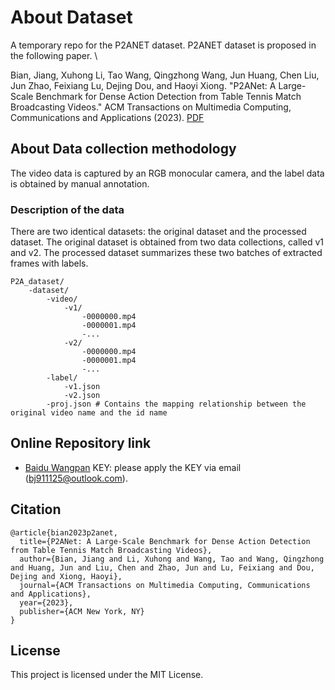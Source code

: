 # About Dataset

A temporary repo for the P2ANET dataset. P2ANET dataset is proposed in the following paper. \

Bian, Jiang, Xuhong Li, Tao Wang, Qingzhong Wang, Jun Huang, Chen Liu, Jun Zhao, Feixiang Lu, Dejing Dou, and Haoyi Xiong. "P2ANet: A Large-Scale Benchmark for Dense Action Detection from Table Tennis Match Broadcasting Videos." ACM Transactions on Multimedia Computing, Communications and Applications (2023). [PDF](https://dl.acm.org/doi/pdf/10.1145/3633516)

## About Data collection methodology

<!--This description gives a detailed process on how the data was collected. It should describe the conditions under which the data was recorded and also the devices used to record the data.-->
The video data is captured by an RGB monocular camera, and the label data is obtained by manual annotation.

### Description of the data

<!--Here you can descibe how the data is organized in this whole dataset. How the data is stored in all the files. You also have to brief about the naming convention of the files in different directories. -->
There are two identical datasets: the original dataset and the processed dataset. The original dataset is obtained from two data collections, called v1 and v2. The processed dataset summarizes these two batches of extracted frames with labels.

```
P2A_dataset/
    -dataset/
        -video/
            -v1/
                -0000000.mp4
                -0000001.mp4
                -...
            -v2/
                -0000000.mp4
                -0000001.mp4
                -...
        -label/
            -v1.json
            -v2.json
        -proj.json # Contains the mapping relationship between the original video name and the id name
```

## Online Repository link

* [Baidu Wangpan](https://pan.baidu.com/s/11YT1P8UyronKKxodhsRqoQ)  KEY: please apply the KEY via email (bj911125@outlook.com).

## Citation

```
@article{bian2023p2anet,
  title={P2ANet: A Large-Scale Benchmark for Dense Action Detection from Table Tennis Match Broadcasting Videos},
  author={Bian, Jiang and Li, Xuhong and Wang, Tao and Wang, Qingzhong and Huang, Jun and Liu, Chen and Zhao, Jun and Lu, Feixiang and Dou, Dejing and Xiong, Haoyi},
  journal={ACM Transactions on Multimedia Computing, Communications and Applications},
  year={2023},
  publisher={ACM New York, NY}
}
```

## License

This project is licensed under the MIT License.
